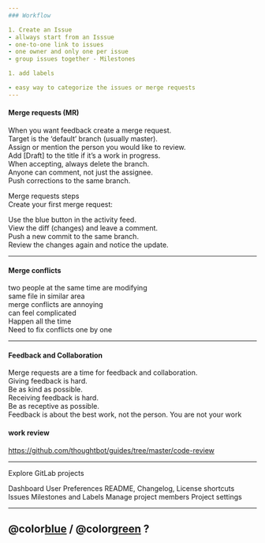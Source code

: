 ```yaml
---
### Workflow

1. Create an Issue
- allways start from an Isssue
- one-to-one link to issues
- one owner and only one per issue
- group issues together - Milestones

1. add labels

- easy way to categorize the issues or merge requests
---
```


#### Merge requests (MR)

When you want feedback create a merge request.  
Target is the ‘default’ branch (usually master).  
Assign or mention the person you would like to review.  
Add [Draft] to the title if it’s a work in progress.  
When accepting, always delete the branch.  
Anyone can comment, not just the assignee.  
Push corrections to the same branch.

Merge requests steps  
Create your first merge request:

Use the blue button in the activity feed.  
View the diff (changes) and leave a comment.  
Push a new commit to the same branch.  
Review the changes again and notice the update.

---

#### Merge conflicts

two people at the same time are modifying  
same file in similar area  
merge conflicts are annoying  
can feel complicated  
Happen all the time  
Need to fix conflicts one by one

---

#### Feedback and Collaboration

Merge requests are a time for feedback and collaboration.  
Giving feedback is hard.  
Be as kind as possible.  
Receiving feedback is hard.  
Be as receptive as possible.  
Feedback is about the best work, not the person. You are not your work

#### work review

<https://github.com/thoughtbot/guides/tree/master/code-review>

---

Explore GitLab projects

Dashboard
User Preferences
README, Changelog, License shortcuts
Issues
Milestones and Labels
Manage project members
Project settings

---

## @color[blue](Q) / @color[green](A) ?
